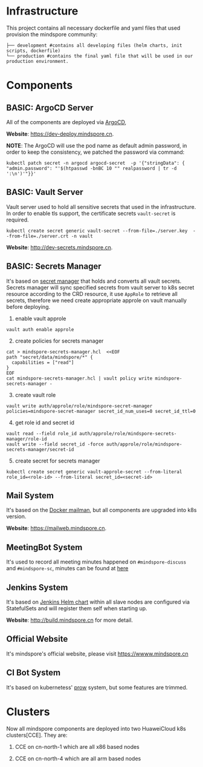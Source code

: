# Infrastructure

This project contains all necessary dockerfile and yaml files that used provision the mindspore community:
```$xslt
├── development #contains all developing files (helm charts, init scripts, dockerfile)
└── production #contains the final yaml file that will be used in our production environment.   
```


# Components

## BASIC: ArgoCD Server
All of the components are deployed via [ArgoCD](https://argoproj.github.io/argo-cd/), 

**Website**: https://dev-deploy.mindspore.cn.

**NOTE**: The ArgoCD will use the pod name as default admin password, in order to keep the consistency, we patched
the password via command:

```$xslt
kubectl patch secret -n argocd argocd-secret  -p '{"stringData": { "admin.password": "'$(htpasswd -bnBC 10 "" realpassword | tr -d ':\n')'"}}'
```

## BASIC: Vault Server
Vault server used to hold all sensitive secrets that used in the infrastructure. In order to enable tls support, the
certificate secrets ``vault-secret`` is required.
```$xslt
kubectl create secret generic vault-secret --from-file=./server.key  --from-file=./server.crt -n vault
```

**Website**: http://dev-secrets.mindspore.cn.

## BASIC: Secrets Manager
It's based on [secret manager](https://github.com/tuenti/secrets-manager) that holds and converts all vault secrets.
Secrets manager will sync specified secrets from vault server to k8s secret resource according to the CRD resource,
it use `AppRole` to retrieve all secrets, therefore we need create appropriate approle on vault manually before deploying.
1. enable vault approle
```$xslt
vault auth enable approle
```
2. create policies for secrets manager
```$xslt
cat > mindspore-secrets-manager.hcl  <<EOF
path "secret/data/mindspore/*" {
  capabilities = ["read"]
}
EOF
cat mindspore-secrets-manager.hcl | vault policy write mindspore-secrets-manager -
```
3. create vault role
```$xslt
vault write auth/approle/role/mindspore-secret-manager policies=mindspore-secret-manager secret_id_num_uses=0 secret_id_ttl=0
```
4. get role id and secret id
```$xslt
vault read --field role_id auth/approle/role/mindspore-secrets-manager/role-id
vault write --field secret_id -force auth/approle/role/mindspore-secrets-manager/secret-id
```
5. create secret for secrets manager
```$xslt
kubectl create secret generic vault-approle-secret --from-literal role_id=<role-id> --from-literal secret_id=<secret-id>
```


## Mail System
It's based on the [Docker mailman](https://github.com/maxking/docker-mailman), but all components are upgraded into k8s version.

**Website**: https://mailweb.mindspore.cn.

## MeetingBot System
It's used to record all meeting minutes happened on `#mindspore-discuss` and `#mindspore-sc`, minutes can be found
at [here](http://meeting.mindspore.cn)

## Jenkins System
It's based on [Jenkins Helm chart](https://github.com/helm/charts/tree/master/stable/jenkins) within all slave nodes
are configured via StatefulSets and will register them self when starting up.

**Website**: http://build.mindspore.cn for more detail.

## Official Website
It's mindspore's official website, please visit https://wwww.mindspore.cn

## CI Bot System
It's based on kubernetess' [prow](https://github.com/kubernetes/test-infra) system, but some features are trimmed.

# Clusters
Now all mindspore components are deployed into two HuaweiCloud k8s clusters[CCE]. They are:

1. CCE on cn-north-1 which are all x86 based nodes

2. CCE on cn-north-4 which are all arm based nodes
